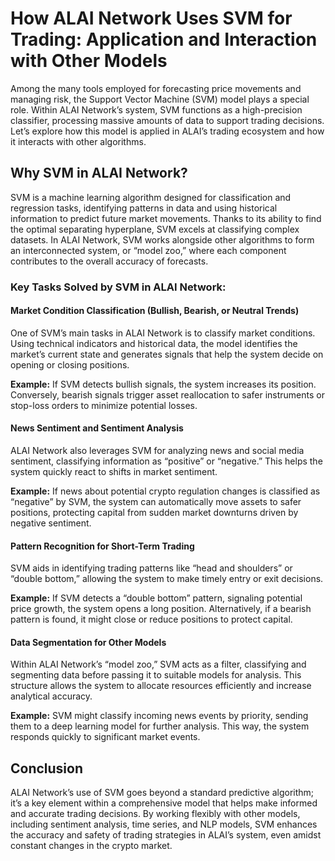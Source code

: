 
# How ALAI Network Uses SVM for Trading: Application and Interaction with Other Models

Among the many tools employed for forecasting price movements and managing risk, the Support Vector Machine (SVM) model plays a special role. Within ALAI Network’s system, SVM functions as a high-precision classifier, processing massive amounts of data to support trading decisions. Let’s explore how this model is applied in ALAI’s trading ecosystem and how it interacts with other algorithms.

## Why SVM in ALAI Network?

SVM is a machine learning algorithm designed for classification and regression tasks, identifying patterns in data and using historical information to predict future market movements. Thanks to its ability to find the optimal separating hyperplane, SVM excels at classifying complex datasets. In ALAI Network, SVM works alongside other algorithms to form an interconnected system, or “model zoo,” where each component contributes to the overall accuracy of forecasts.

### Key Tasks Solved by SVM in ALAI Network:

#### Market Condition Classification (Bullish, Bearish, or Neutral Trends)

One of SVM’s main tasks in ALAI Network is to classify market conditions. Using technical indicators and historical data, the model identifies the market’s current state and generates signals that help the system decide on opening or closing positions.

**Example:** If SVM detects bullish signals, the system increases its position. Conversely, bearish signals trigger asset reallocation to safer instruments or stop-loss orders to minimize potential losses.

#### News Sentiment and Sentiment Analysis

ALAI Network also leverages SVM for analyzing news and social media sentiment, classifying information as “positive” or “negative.” This helps the system quickly react to shifts in market sentiment.

**Example:** If news about potential crypto regulation changes is classified as “negative” by SVM, the system can automatically move assets to safer positions, protecting capital from sudden market downturns driven by negative sentiment.

#### Pattern Recognition for Short-Term Trading

SVM aids in identifying trading patterns like “head and shoulders” or “double bottom,” allowing the system to make timely entry or exit decisions.

**Example:** If SVM detects a “double bottom” pattern, signaling potential price growth, the system opens a long position. Alternatively, if a bearish pattern is found, it might close or reduce positions to protect capital.

#### Data Segmentation for Other Models

Within ALAI Network’s “model zoo,” SVM acts as a filter, classifying and segmenting data before passing it to suitable models for analysis. This structure allows the system to allocate resources efficiently and increase analytical accuracy.

**Example:** SVM might classify incoming news events by priority, sending them to a deep learning model for further analysis. This way, the system responds quickly to significant market events.

## Conclusion

ALAI Network’s use of SVM goes beyond a standard predictive algorithm; it’s a key element within a comprehensive model that helps make informed and accurate trading decisions. By working flexibly with other models, including sentiment analysis, time series, and NLP models, SVM enhances the accuracy and safety of trading strategies in ALAI’s system, even amidst constant changes in the crypto market.
